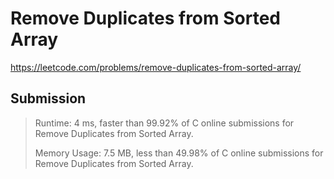 # Remove Duplicates from Sorted Array

https://leetcode.com/problems/remove-duplicates-from-sorted-array/

## Submission

> Runtime: 4 ms, faster than 99.92% of C online submissions for Remove Duplicates from Sorted Array.
>
> Memory Usage: 7.5 MB, less than 49.98% of C online submissions for Remove Duplicates from Sorted Array.
